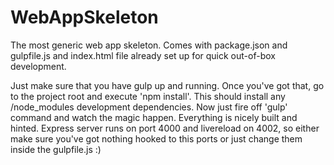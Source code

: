 # WebAppSkeleton
The most generic web app skeleton. Comes with package.json and gulpfile.js and index.html file already set up for quick out-of-box development.

Just make sure that you have gulp up and running. 
Once you've got that, go to the project root and execute 'npm install'.
This should install any /node_modules development dependencies.
Now just fire off 'gulp' command and watch the magic happen. Everything is nicely built and hinted.
Express server runs on port 4000 and livereload on 4002, so either make sure you've got nothing hooked to this ports or just change them inside the gulpfile.js :)
